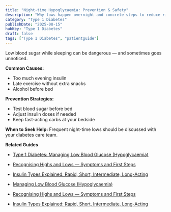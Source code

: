 ```yaml
---
title: "Night-time Hypoglycaemia: Prevention & Safety"
description: "Why lows happen overnight and concrete steps to reduce risk and wake safely."
category: "Type 1 Diabetes"
publishDate: "2025-08-15"
hubKey: "Type 1 Diabetes"
draft: false
tags: ["Type 1 Diabetes", "patientguide"]
---
```


Low blood sugar while sleeping can be dangerous — and sometimes goes unnoticed.

**Common Causes:**
- Too much evening insulin
- Late exercise without extra snacks
- Alcohol before bed

**Prevention Strategies:**
- Test blood sugar before bed
- Adjust insulin doses if needed
- Keep fast-acting carbs at your bedside

**When to Seek Help:**
Frequent night-time lows should be discussed with your diabetes care team.

**Related Guides**
- [Type 1 Diabetes: Managing Low Blood Glucose (Hypoglycaemia)](/guides/type-1-diabetes-managing-low-blood-glucose-hypoglycaemia/)
- [Recognising Highs and Lows — Symptoms and First Steps](/guides/recognising-highs-and-lows-symptoms-and-first-steps/)
- [Insulin Types Explained: Rapid, Short, Intermediate, Long-Acting](/guides/insulin-types-explained-rapid-short-intermediate-long-acting/)

- [Managing Low Blood Glucose (Hypoglycaemia)](#)
- [Recognising Highs and Lows — Symptoms and First Steps](#)
- [Insulin Types Explained: Rapid, Short, Intermediate, Long-Acting](#)

